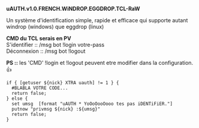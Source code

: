 **uAUTH.v1.0.FRENCH.WiNDROP.EGGDROP.TCL-RaW**<br>

Un système d'identification simple, rapide et efficace qui supporte autant windrop (windows) que eggdrop (linux)

**CMD du TCL serais en PV**<br>
S'identifier :: /msg bot !login votre-pass<br>
Déconnexion :: /msg bot !logout

**PS ::** les 'CMD' !login et !logout peuvent etre modifier dans la configuration. 👍

```
if { [getuser ${nick} XTRA uauth] != 1 } {
  #BLABLA VOTRE CODE...
  return false;
} else {
  set umsg	[format "uAUTH * YoOoOooOooo tes pas iDENTiFiER."]
  putnow "privmsg ${nick} :${umsg}"
  return false;
}
```

